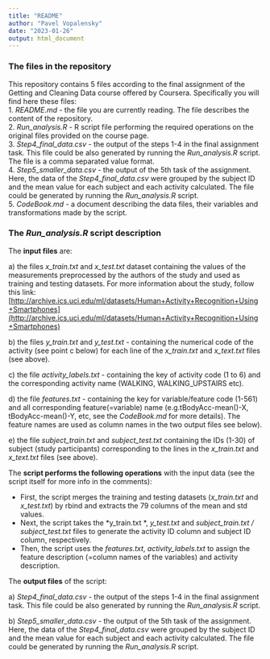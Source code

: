 ```yaml
---
title: "README"
author: "Pavel Vopalensky"
date: "2023-01-26"
output: html_document
---
```



### The files in the repository

This repository contains 5 files according to the final assignment of the Getting and Cleaning Data course offered by Coursera. Specifically you will find here these files:  
      1. *README.md* - the file you are currently reading. The file describes the content of the repository.  
      2. *Run_analysis.R* - R script file performing the required operations on the original files provided on the course page.  
      3. *Step4_final_data.csv* - the output of the steps 1-4 in the final assignment task. This file could be also generated by running the *Run_analysis.R* script. The file is a comma separated value format.  
      4. *Step5_smaller_data.csv* - the output of the 5th task of the assignment. Here, the data of the *Step4_final_data.csv* were grouped by the subject ID and the mean value for each subject and each activity calculated. The file could be generated by running the *Run_analysis.R* script.  
      5. *CodeBook.md* - a document describing the data files, their variables and transformations made by the script.  
  
### The *Run_analysis.R* script description  
The **input files** are:  

a) the files *x_train.txt* and *x_test.txt* dataset containing the values of the measurements preprocessed by the authors of the study and used as training and testing datasets. For more information about the study, follow this link: [http://archive.ics.uci.edu/ml/datasets/Human+Activity+Recognition+Using+Smartphones](http://archive.ics.uci.edu/ml/datasets/Human+Activity+Recognition+Using+Smartphones)  

b) the files *y_train.txt* and *y_test.txt* - containing the numerical code of the activity (see point c below) for each line of the *x_train.txt* and *x_text.txt* files (see above).  

c)  the file *activity_labels.txt* - containing the key of activity code (1 to 6) and the corresponding activity name (WALKING, WALKING_UPSTAIRS etc).  

d)  the file *features.txt* - containing the key for variable/feature code (1-561) and all corresponding feature(=variable) name (e.g.tBodyAcc-mean()-X, tBodyAcc-mean()-Y, etc, see the *CodeBook.md* for more details). The feature names are used as column names in the two output files see below).    

e) the file *subject_train.txt* and *subject_test.txt* containing the IDs (1-30) of subject (study participants) corresponding to the lines in the *x_train.txt* and *x_text.txt* files (see above).  

The **script performs the following operations** with the input data (see the script itself for more info in the comments):  
* First, the script merges the training and testing datasets (*x_train.txt* and *x_test.txt*) by rbind and extracts the 79 columns of the mean and std values.  
* Next, the script takes the *y_train.txt *, *y_test.txt* and *subject_train.txt / subject_test.txt* files to generate the activity ID column and subject ID column, respectively.  
* Then, the script uses the *features.txt*, *activity_labels.txt* to assign the feature description (=column names of the variables) and activity description.  

The **output files** of the script:  

a) *Step4_final_data.csv* - the output of the steps 1-4 in the final assignment task. This file could be also generated by running the *Run_analysis.R* script.  

b) *Step5_smaller_data.csv* - the output of the 5th task of the assignment. Here, the data of the *Step4_final_data.csv* were grouped by the subject ID and the mean value for each subject and each activity calculated. The file could be generated by running the *Run_analysis.R* script.  
